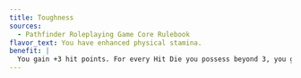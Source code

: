 ```yaml
---
title: Toughness
sources:
  - Pathfinder Roleplaying Game Core Rulebook
flavor_text: You have enhanced physical stamina.
benefit: |
  You gain +3 hit points. For every Hit Die you possess beyond 3, you gain an additional +1 hit point. If you have more than 3 Hit Dice, you gain +1 hit points whenever you gain a Hit Die (such as when you gain a level).
---
```


